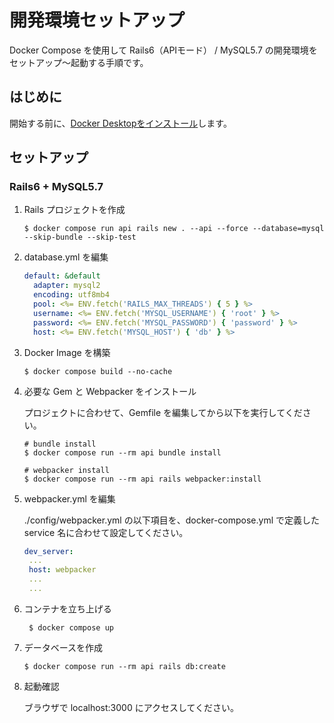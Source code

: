 # 開発環境セットアップ

Docker Compose を使用して Rails6（APIモード） / MySQL5.7 の開発環境をセットアップ〜起動する手順です。

## はじめに

開始する前に、[Docker Desktopをインストール][1]します。

## セットアップ

### Rails6 + MySQL5.7

1. Rails プロジェクトを作成

    ```shell
    $ docker compose run api rails new . --api --force --database=mysql --skip-bundle --skip-test
    ```

1. database.yml を編集

    ```yaml:database.yml
    default: &default
      adapter: mysql2
      encoding: utf8mb4
      pool: <%= ENV.fetch('RAILS_MAX_THREADS') { 5 } %>
      username: <%= ENV.fetch('MYSQL_USERNAME') { 'root' } %>
      password: <%= ENV.fetch('MYSQL_PASSWORD') { 'password' } %>
      host: <%= ENV.fetch('MYSQL_HOST') { 'db' } %>
    ```

1. Docker Image を構築

    ```shell
    $ docker compose build --no-cache
    ```

1. 必要な Gem と Webpacker をインストール

    プロジェクトに合わせて、Gemfile を編集してから以下を実行してください。

    ```shell
    # bundle install
    $ docker compose run --rm api bundle install

    # webpacker install
    $ docker compose run --rm api rails webpacker:install
    ```

1. webpacker.yml を編集

    ./config/webpacker.yml の以下項目を、docker-compose.yml で定義したservice 名に合わせて設定してください。

     ```yaml:webpacker.yml
    dev_server:
      ...
      host: webpacker
      ...
      ...
    ```

1. コンテナを立ち上げる
   ```
    $ docker compose up
    ``````

1. データベースを作成

    ```shell
    $ docker compose run --rm api rails db:create
    ```

1. 起動確認

    ブラウザで localhost:3000 にアクセスしてください。

[1]:https://docs.docker.com/install/
